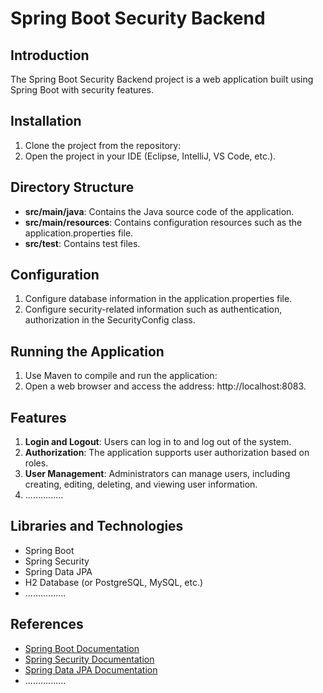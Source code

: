 # Spring Boot Security Backend

## Introduction
The Spring Boot Security Backend project is a web application built using Spring Boot with security features.

## Installation
1. Clone the project from the repository:
2. Open the project in your IDE (Eclipse, IntelliJ, VS Code, etc.).

## Directory Structure
- **src/main/java**: Contains the Java source code of the application.
- **src/main/resources**: Contains configuration resources such as the application.properties file.
- **src/test**: Contains test files.

## Configuration
1. Configure database information in the application.properties file.
2. Configure security-related information such as authentication, authorization in the SecurityConfig class.

## Running the Application
1. Use Maven to compile and run the application:
2. Open a web browser and access the address: http://localhost:8083.

## Features
1. **Login and Logout**: Users can log in to and log out of the system.
2. **Authorization**: The application supports user authorization based on roles.
3. **User Management**: Administrators can manage users, including creating, editing, deleting, and viewing user information.
4. ...............

## Libraries and Technologies
- Spring Boot
- Spring Security
- Spring Data JPA
- H2 Database (or PostgreSQL, MySQL, etc.)
- ................

## References
- [Spring Boot Documentation](https://docs.spring.io/spring-boot/docs/current/reference/html/)
- [Spring Security Documentation](https://docs.spring.io/spring-security/site/docs/current/reference/html5/)
- [Spring Data JPA Documentation](https://docs.spring.io/spring-data/jpa/docs/current/reference/html/#reference)
- ................

